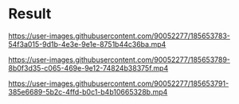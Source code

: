 # Result

https://user-images.githubusercontent.com/90052277/185653783-54f3a015-9d1b-4e3e-9e1e-8751b44c36ba.mp4

https://user-images.githubusercontent.com/90052277/185653789-8b0f3d35-c065-469e-9e12-74824b38375f.mp4

https://user-images.githubusercontent.com/90052277/185653791-385e6689-5b2c-4ffd-b0c1-b4b10665328b.mp4

